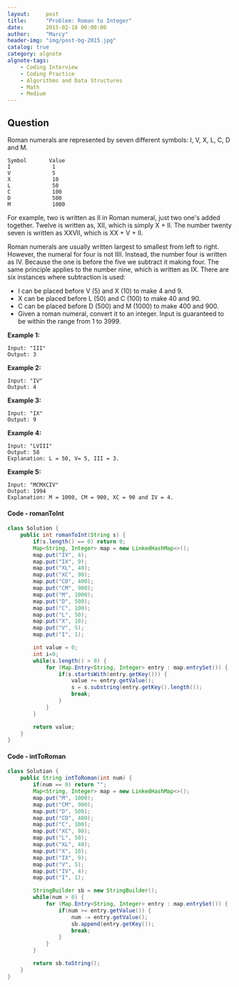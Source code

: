 ```yaml
---
layout:     post
title:      "Problem: Roman to Integer"
date:       2015-02-18 00:00:00
author:     "Marcy"
header-img: "img/post-bg-2015.jpg"
catalog: true
category: algnote
algnote-tags:
    - Coding Interview
    - Coding Practice
    - Algorithms and Data Structures
    - Math
    - Medium
---
```


## Question

Roman numerals are represented by seven different symbols: I, V, X, L, C, D and M.

```
Symbol       Value
I             1
V             5
X             10
L             50
C             100
D             500
M             1000
```

For example, two is written as II in Roman numeral, just two one's added together. Twelve is written as, XII, which is simply X + II. The number twenty seven is written as XXVII, which is XX + V + II.

Roman numerals are usually written largest to smallest from left to right. However, the numeral for four is not IIII. Instead, the number four is written as IV. Because the one is before the five we subtract it making four. The same principle applies to the number nine, which is written as IX. There are six instances where subtraction is used:

- I can be placed before V (5) and X (10) to make 4 and 9.
- X can be placed before L (50) and C (100) to make 40 and 90.
- C can be placed before D (500) and M (1000) to make 400 and 900.
- Given a roman numeral, convert it to an integer. Input is guaranteed to be within the range from 1 to 3999.

**Example 1:**
```
Input: "III"
Output: 3
```

**Example 2:**
```
Input: "IV"
Output: 4
```

**Example 3:**
```
Input: "IX"
Output: 9
```

**Example 4:**
```
Input: "LVIII"
Output: 58
Explanation: L = 50, V= 5, III = 3.
```

**Example 5:**
```
Input: "MCMXCIV"
Output: 1994
Explanation: M = 1000, CM = 900, XC = 90 and IV = 4.
```

#### Code - romanToInt
```java
class Solution {
    public int romanToInt(String s) {
        if(s.length() == 0) return 0;
        Map<String, Integer> map = new LinkedHashMap<>();
        map.put("IV", 4);
        map.put("IX", 9);
        map.put("XL", 40);
        map.put("XC", 90);
        map.put("CD", 400);
        map.put("CM", 900);
        map.put("M", 1000);
        map.put("D", 500);
        map.put("C", 100);
        map.put("L", 50);
        map.put("X", 10);
        map.put("V", 5);
        map.put("I", 1);

        int value = 0;
        int i=0;
        while(s.length() > 0) {
            for (Map.Entry<String, Integer> entry : map.entrySet()) {
                if(s.startsWith(entry.getKey())) {
                    value += entry.getValue();
                    s = s.substring(entry.getKey().length());
                    break;
                }
            }
        }

        return value;
    }
}
```

#### Code - intToRoman

```java
class Solution {
    public String intToRoman(int num) {
        if(num == 0) return "";
        Map<String, Integer> map = new LinkedHashMap<>();
        map.put("M", 1000);
        map.put("CM", 900);
        map.put("D", 500);
        map.put("CD", 400);
        map.put("C", 100);
        map.put("XC", 90);
        map.put("L", 50);
        map.put("XL", 40);
        map.put("X", 10);
        map.put("IX", 9);
        map.put("V", 5);
        map.put("IV", 4);
        map.put("I", 1);

        StringBuilder sb = new StringBuilder();
        while(num > 0) {
            for (Map.Entry<String, Integer> entry : map.entrySet()) {
                if(num >= entry.getValue()) {
                    num -= entry.getValue();
                    sb.append(entry.getKey());
                    break;
                }
            }
        }

        return sb.toString();
    }
}
```
